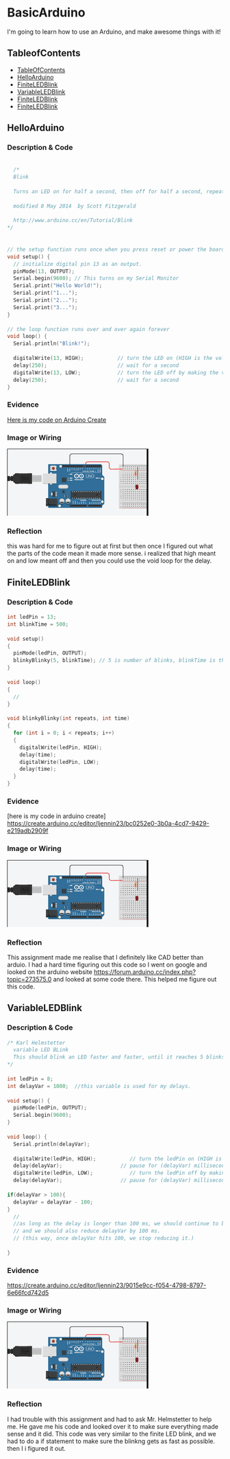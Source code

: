 # BasicArduino
I'm going to learn how to use an Arduino, and make awesome things with it!


## TableofContents
* [TableOfContents](#TableOfContents)
* [HelloArduino](#HelloArduino)
* [FiniteLEDBlink](#FiniteLEDBlink)
* [VariableLEDBlink](#VariableLEDBlink)
* [FiniteLEDBlink](#FiniteLEDBlink)
* [FiniteLEDBlink](#FiniteLEDBlink)


## HelloArduino

### Description & Code

```C++

  /*
  Blink

  Turns an LED on for half a second, then off for half a second, repeatedly.
  
  modified 8 May 2014  by Scott Fitzgerald
 
  http://www.arduino.cc/en/Tutorial/Blink
*/


// the setup function runs once when you press reset or power the board
void setup() {
  // initialize digital pin 13 as an output.
  pinMode(13, OUTPUT);
  Serial.begin(9600); // This turns on my Serial Monitor
  Serial.print("Hello World!");
  Serial.print("1...");
  Serial.print("2...");
  Serial.print("3...");
}

// the loop function runs over and over again forever
void loop() {
  Serial.println("Blink!");

  digitalWrite(13, HIGH);           // turn the LED on (HIGH is the voltage level)
  delay(250);                       // wait for a second
  digitalWrite(13, LOW);            // turn the LED off by making the voltage LOW
  delay(250);                       // wait for a second
}

```

### Evidence
[Here is my code on Arduino Create](https://create.arduino.cc/editor/helmstk1/9a3831dd-4b86-42f2-be49-c28b84874092/preview)

### Image or Wiring
![arduinowiring](images/arduinowiring.png)

### Reflection

this was hard for me to figure out at first but then once I figured out what the parts of the code mean it made more sense. i realized that high meant on and low meant off and then you could use the void loop for the delay.


## FiniteLEDBlink

### Description & Code

```C++
int ledPin = 13;
int blinkTime = 500;

void setup()
{
  pinMode(ledPin, OUTPUT);
  blinkyBlinky(5, blinkTime); // 5 is number of blinks, blinkTime is the milliseconds in each state from above: int blinkTime = 500;
}

void loop()
{
  //
}

void blinkyBlinky(int repeats, int time)
{
  for (int i = 0; i < repeats; i++)
  {
    digitalWrite(ledPin, HIGH);
    delay(time);
    digitalWrite(ledPin, LOW);
    delay(time);
  }
}
```

### Evidence
[here is my code in arduino create] https://create.arduino.cc/editor/ljennin23/bc0252e0-3b0a-4cd7-9429-e219adb2909f 

### Image or Wiring
![arduinowiring](images/arduinowiring.png)

### Reflection
This assignment made me realise that I definitely like CAD better than arduio. I had a hard time figuring out this code so I went on google and looked on the arduino website https://forum.arduino.cc/index.php?topic=273575.0 and looked at some code there. This helped me figure out this code.





## VariableLEDBlink

### Description & Code

```C++
/* Karl Helmstetter
  variable LED BLink
  This should blink an LED faster and faster, until it reaches 5 blinks per second
*/

int ledPin = 8;
int delayVar = 1000;  //this variable is used for my delays.

void setup() {
  pinMode(ledPin, OUTPUT);
  Serial.begin(9600);
}

void loop() {
  Serial.println(delayVar);

  digitalWrite(ledPin, HIGH);           // turn the ledPin on (HIGH is the voltage level)
  delay(delayVar);                   // pause for (delayVar) milliseconds
  digitalWrite(ledPin, LOW);            // turn the ledPin off by making the voltage LOW
  delay(delayVar);                   // pause for (delayVar) milliseconds

if(delayVar > 100){
  delayVar = delayVar - 100;
}
  //
  //as long as the delay is longer than 100 ms, we should continue to blink,
  // and we should also reduce delayVar by 100 ms.
  // (this way, once delayVar hits 100, we stop reducing it.)

}
```


### Evidence
https://create.arduino.cc/editor/ljennin23/9015e9cc-f054-4798-8797-6e66fcd742d5


### Image or Wiring
![arduinowiring](images/arduinowiring.png)

### Reflection

I had trouble with this assignment and had to ask Mr. Helmstetter to help me. He gave me his code and looked over it to make sure everything made sense and it did. This code was very similar to the finite LED blink, and we had to do a if statement to make sure the blinkng gets as fast as possible. then I i figured it out.

